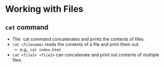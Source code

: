 # Working with Files

## `cat` command

- The `cat command concatenates and prints the contents of files.
- `cat <filename>` reads the contents of a file and print them out.
    - e.g., `cat index.html`
- `cat <file1> <file2>` can concatenate and print out contents of multiple files.
